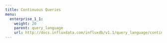 ```yaml
---
title: Continuous Queries
menu:
  enterprise_1_1:
    weight: 20
    parent: query_language
    url: http://docs.influxdata.com/influxdb/v1.1/query_language/continuous_queries/
---
```


